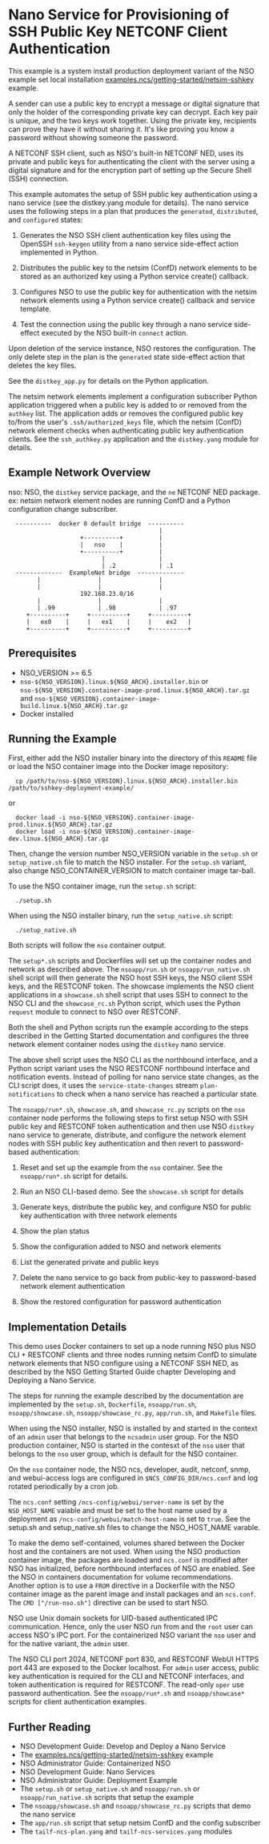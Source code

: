 Nano Service for Provisioning of SSH Public Key NETCONF Client Authentication
=============================================================================

This example is a system install production deployment variant of the NSO
example set local installation
[examples.ncs/getting-started/netsim-sshkey](https://github.com/NSO-developer/nso-examples/tree/main/getting-started/netsim-sshkey) example.

A sender can use a public key to encrypt a message or digital signature that
only the holder of the corresponding private key can decrypt. Each key pair is
unique, and the two keys work together. Using the private key, recipients can
prove they have it without sharing it. It's like proving you know a password
without showing someone the password.

A NETCONF SSH client, such as NSO's built-in NETCONF NED, uses its private and
public keys for authenticating the client with the server using a digital
signature and for the encryption part of setting up the Secure Shell (SSH)
connection.

This example automates the setup of SSH public key authentication using a nano
service (see the distkey.yang module for details). The nano service uses the
following steps in a plan that produces the `generated`, `distributed`, and
`configured` states:

1. Generates the NSO SSH client authentication key files using the OpenSSH
   `ssh-keygen` utility from a nano service side-effect action implemented
   in Python.

2. Distributes the public key to the netsim (ConfD) network elements to be
   stored as an authorized key using a Python service create() callback.

3. Configures NSO to use the public key for authentication with the netsim
   network elements using a Python service create() callback and service
   template.

4. Test the connection using the public key through a nano service side-effect
   executed by the NSO built-in `connect` action.

Upon deletion of the service instance, NSO restores the configuration. The only
delete step in the plan is the `generated` state side-effect action that
deletes the key files.

See the `distkey_app.py` for details on the Python application.

The netsim network elements implement a configuration subscriber Python
application triggered when a public key is added to or removed from the
`authkey` list. The application adds or removes the configured public key
to/from the user's `.ssh/authorized_keys` file, which the netsim (ConfD)
network element checks when authenticating public key authentication clients.
See the `ssh_authkey.py` application and the `distkey.yang` module for details.

Example Network Overview
------------------------
nso: NSO, the `distkey` service package, and the `ne` NETCONF NED package.
ex: netsim network element nodes are running ConfD and a Python configuration
    change subscriber.

      ----------  docker 0 default bridge  ----------
                                              |
                        +----------+          |
                        |   nso    |          |
                        +----------+          |
                              |               |
                              | .2            | .1
      -------------  ExampleNet bridge  -------------
            |                |                |
            |                |                |
                        192.168.23.0/16
            |                |                |
            | .99            | .98            | .97
         +----------+     +----------+     +----------+
         |   ex0    |     |   ex1    |     |    ex2   |
         +----------+     +----------+     +----------+

Prerequisites
-------------
- NSO_VERSION >= 6.5
- `nso-${NSO_VERSION}.linux.${NSO_ARCH}.installer.bin`
  or
  `nso-${NSO_VERSION}.container-image-prod.linux.${NSO_ARCH}.tar.gz` and
  `nso-${NSO_VERSION}.container-image-build.linux.${NSO_ARCH}.tar.gz`
- Docker installed

Running the Example
-------------------
First, either add the NSO installer binary into the directory of this `README`
file or load the NSO container image into the Docker image repository:

      cp /path/to/nso-${NSO_VERSION}.linux.${NSO_ARCH}.installer.bin /path/to/sshkey-deployment-example/

or

      docker load -i nso-${NSO_VERSION}.container-image-prod.linux.${NSO_ARCH}.tar.gz
      docker load -i nso-${NSO_VERSION}.container-image-dev.linux.${NSO_ARCH}.tar.gz

Then, change the version number NSO_VERSION variable in the `setup.sh` or
`setup_native.sh` file to match the NSO installer. For the `setup.sh`
variant, also change NSO_CONTAINER_VERSION to match container image
tar-ball.

To use the NSO container image, run the `setup.sh` script:

      ./setup.sh

When using the NSO installer binary, run the `setup_native.sh` script:

      ./setup_native.sh

Both scripts will follow the `nso` container output.

The `setup*.sh` scripts and Dockerfiles will set up the container nodes and
network as described above. The `nsoapp/run.sh` or `nsoapp/run_native.sh` shell
script will then generate the NSO host SSH keys, the NSO client SSH keys, and
the RESTCONF token. The showcase implements the NSO client applications in a
`showcase.sh` shell script that uses SSH to connect to the NSO CLI and the
`showcase_rc.sh` Python script, which uses the Python `request` module to
connect to NSO over RESTCONF.

Both the shell and Python scripts run the example according to the steps
described in the Getting Started documentation and configures the three network
element container nodes using the `distkey` nano service.

The above shell script uses the NSO CLI as the northbound interface, and a
Python script variant uses the NSO RESTCONF northbound interface and
notification events. Instead of polling for nano service state changes, as the
CLI script does, it uses the `service-state-changes` stream
`plan-notifications` to check when a nano service has reached a particular
state.

The `nsoapp/run*.sh`, `showcase.sh`, and `showcase_rc.py` scripts on the `nso`
container node performs the following steps to first setup NSO with SSH public
key and RESTCONF token authentication and then use NSO `distkey` nano service
to generate, distribute, and configure the network element nodes with SSH
public key authentication and then revert to password-based
authentication:

1. Reset and set up the example from the `nso` container. See the
   `nsoapp/run*.sh` script for details.

2. Run an NSO CLI-based demo. See the `showcase.sh` script for details

3. Generate keys, distribute the public key, and configure NSO for public key
   authentication with three network elements

4. Show the plan status

5. Show the configuration added to NSO and network elements

6. List the generated private and public keys

7. Delete the nano service to go back from public-key to password-based network
   element authentication

8. Show the restored configuration for password authentication

Implementation Details
----------------------
This demo uses Docker containers to set up a node running NSO plus NSO CLI +
RESTCONF clients and three nodes running netsim ConfD to simulate network
elements that NSO configure using a NETCONF SSH NED, as described by the NSO
Getting Started Guide chapter Developing and Deploying a Nano Service.

The steps for running the example described by the documentation are
implemented by the `setup.sh`, `Dockerfile`, `nsoapp/run.sh`,
`nsoapp/showcase.sh`, `nsoapp/showcase_rc.py`, `app/run.sh`, and `Makefile`
files.

When using the NSO installer, NSO is installed by and started in the context of
an `admin` user that belongs to the `ncsadmin` user group. For the NSO
production container, NSO is started in the contesxt of the `nso` user that
belongs to the `nso` user group, which is default for the NSO container.

On the `nso` container node, the NSO ncs, developer, audit, netconf, snmp,
and webui-access logs are configured in `$NCS_CONFIG_DIR/ncs.conf` and log
rotated periodically by a cron job.

The `ncs.conf` setting `/ncs-config/webui/server-name` is set by the
`NSO_HOST_NAME` vaiable and must be set to the host name used by a deployment
as `/ncs-config/webui/match-host-name` is set to `true`. See the setup.sh and
setup_native.sh files to change the NSO_HOST_NAME varable.

To make the demo self-contained, volumes shared between the Docker host and the
containers are not used. When using the NSO production container image, the
packages are loaded and `ncs.conf` is modified after NSO has initialized,
before northbound interfaces of NSO are enabled. See the NSO in containers
documentation for volume recommendations. Another option is to use a `FROM`
directive in a Dockerfile with the NSO container image as the parent image
and install packages and an `ncs.conf`. The `CMD ["/run-nso.sh"]` directive
can be used to start NSO.

NSO use Unix domain sockets for UID-based authenticated IPC communication.
Hence, only the user NSO run from and the `root` user can access NSO's IPC
port. For the containerized NSO variant the `nso` user and for the native
variant, the `admin` user.

The NSO CLI port 2024, NETCONF port 830, and RESTCONF WebUI HTTPS port 443 are
exposed to the Docker localhost. For `admin` user access, public key
authentication is required for the CLI and NETCONF interfaces, and token
authentication is required for RESTCONF. The read-only `oper` use password
authentication. See the `nsoapp/run*.sh` and `nsoapp/showcase*` scripts for
client authentication examples.

Further Reading
---------------
+ NSO Development Guide: Develop and Deploy a Nano Service
+ The [examples.ncs/getting-started/netsim-sshkey](https://github.com/NSO-developer/nso-examples/tree/main/getting-started/netsim-sshkey) example
+ NSO Administrator Guide: Containerized NSO
+ NSO Development Guide: Nano Services
+ NSO Administrator Guide: Deployment Example
+ The `setup.sh` or `setup_native.sh` and `nsoapp/run.sh` or
  `nsoapp/run_native.sh` scripts that setup the example
+ The `nsoapp/showcase.sh` and `nsoapp/showcase_rc.py` scripts that demo the
  nano service
+ The `app/run.sh` script that setup netsim ConfD and the config subscriber
+ The `tailf-ncs-plan.yang` and `tailf-ncs-services.yang` modules
